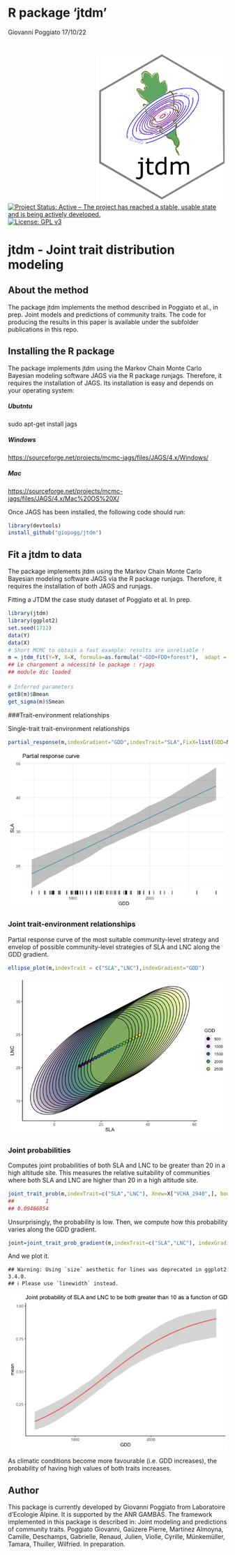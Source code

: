 R package ‘jtdm’
================
Giovanni Poggiato
17/10/22

# <img src="man/figures/logo_jtdm.png" align="right" width="300px"/>

[![Project Status: Active – The project has reached a stable, usable
state and is being actively
developed.](http://www.repostatus.org/badges/latest/active.svg)](http://www.repostatus.org/#active)
[![License: GPL
v3](https://img.shields.io/badge/License-GPL%20v3-blue.svg)](https://www.gnu.org/licenses/gpl-3.0)

# jtdm - Joint trait distribution modeling

## About the method

The package jtdm implements the method described in Poggiato et al., in
prep. Joint models and predictions of community traits. The code for
producing the results in this paper is available under the subfolder
publications in this repo.

## Installing the R package

The package implements jtdm using the Markov Chain Monte Carlo Bayesian
modeling software JAGS via the R package runjags. Therefore, it requires
the installation of JAGS. Its installation is easy and depends on your
operating system:

##### Ubutntu

sudo apt-get install jags

##### Windows

<https://sourceforge.net/projects/mcmc-jags/files/JAGS/4.x/Windows/>

##### Mac

<https://sourceforge.net/projects/mcmc-jags/files/JAGS/4.x/Mac%20OS%20X/>

Once JAGS has been installed, the following code should run:

``` r
library(devtools)
install_github("giopogg/jtdm")
```

## Fit a jtdm to data

The package implements jtdm using the Markov Chain Monte Carlo Bayesian
modeling software JAGS via the R package runjags. Therefore, it requires
the installation of both JAGS and runjags.

Fitting a JTDM the case study dataset of Poggiato et al. In prep.

``` r
library(jtdm)
library(ggplot2)
set.seed(1712)
data(Y)
data(X)
# Short MCMC to obtain a fast example: results are unreliable !
m = jtdm_fit(Y=Y, X=X, formula=as.formula("~GDD+FDD+forest"),  adapt = 10, burnin = 100, sample = 100)
## Le chargement a nécessité le package : rjags
## module dic loaded

# Inferred parameters
getB(m)$Bmean
get_sigma(m)$Smean 
```

###Trait-environment relationships

Single-trait trait-environment relationships

``` r
partial_response(m,indexGradient="GDD",indexTrait="SLA",FixX=list(GDD=NULL,FDD=NULL,forest=1))$p
```

![](man/figures/unnamed-chunk-3-1.png)<!-- -->

### Joint trait-environment relationships

Partial response curve of the most suitable community-level strategy and
envelop of possible community-level strategies of SLA and LNC along the
GDD gradient.

``` r
ellipse_plot(m,indexTrait = c("SLA","LNC"),indexGradient="GDD")
```

![](man/figures/unnamed-chunk-4-1.png)<!-- -->

### Joint probabilities

Computes joint probabilities of both SLA and LNC to be greater than 20
in a high altitude site. This measures the relative suitability of
communities where both SLA and LNC are higher than 20 in a high altitude
site.

``` r
joint_trait_prob(m,indexTrait=c("SLA","LNC"), Xnew=X["VCHA_2940",], bounds=list(c(20,Inf),c(20,Inf)))$PROBmean
##          1 
## 0.09466854
```

Unsurprisingly, the probability is low. Then, we compute how this
probability varies along the GDD gradient.

``` r
joint=joint_trait_prob_gradient(m,indexTrait=c("SLA","LNC"), indexGradient="GDD", bounds=list(c(mean(Y[,"SLA"]),Inf),c(mean(Y[,"SLA"]),Inf)))
```

And we plot it.

    ## Warning: Using `size` aesthetic for lines was deprecated in ggplot2 3.4.0.
    ## ℹ Please use `linewidth` instead.

![](man/figures/unnamed-chunk-7-1.png)<!-- -->

As climatic conditions become more favourable (i.e. GDD increases), the
probability of having high values of both traits increases.

## Author

This package is currently developed by Giovanni Poggiato from
Laboratoire d’Ecologie Alpine. It is supported by the ANR GAMBAS. The
framework implemented in this package is described in: Joint modeling
and predictions of community traits. Poggiato Giovanni, Gaüzere Pierre,
Martinez Almoyna, Camille, Deschamps, Gabrielle, Renaud, Julien, Violle,
Cyrille, Münkemüller, Tamara, Thuiller, Wilfried. In preparation.
